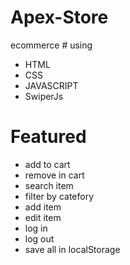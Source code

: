 # Apex-Store
 
ecommerce # using
- HTML
- CSS
- JAVASCRIPT
- SwiperJs

# Featured
- add to cart
- remove in cart
- search item
- filter by catefory
- add item
- edit item
- log in
- log out
- save all in localStorage
